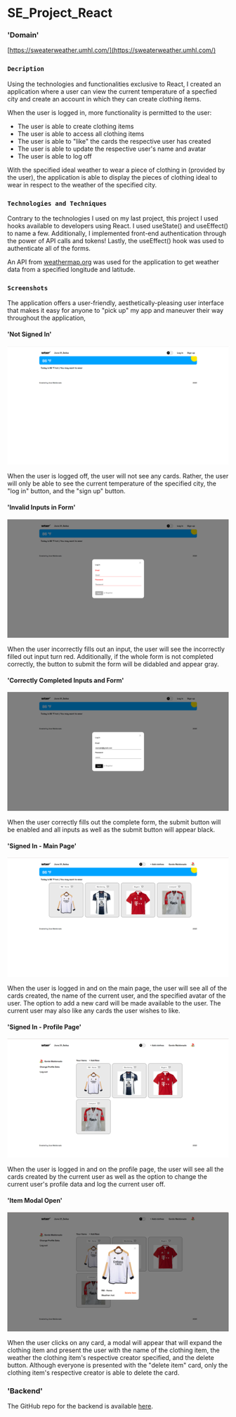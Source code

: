 # SE_Project_React

### 'Domain'

[https://sweaterweather.umhl.com/](https://sweaterweather.umhl.com/)

### `Decription`

Using the technologies and functionalities exclusive to React, I created an application where a user can view the current temperature of a specfied city and create an account in which they can create clothing items.

When the user is logged in, more functionality is permitted to the user:

- The user is able to create clothing items
- The user is able to access all clothing items
- The user is able to "like" the cards the respective user has created
- The user is able to update the respective user's name and avatar
- The user is able to log off

With the specified ideal weather to wear a piece of clothing in (provided by the user), the application is able to display the pieces of clothing ideal to wear in respect to the weather of the specified city.

### `Technologies and Techniques`

Contrary to the technologies I used on my last project, this project I used hooks available to developers using React. I used useState() and useEffect() to name a few. Additionally, I implemented front-end authentication through the power of API calls and tokens! Lastly, the useEffect() hook was used to authenticate all of the forms.

An API from [weathermap.org](weathermap.org) was used for the application to get weather data from a specified longitude and latitude.

### `Screenshots`

The application offers a user-friendly, aesthetically-pleasing user interface that makes it easy for anyone to "pick up" my app and maneuver their way throughout the application,

#### 'Not Signed In'

![ScreenshotOfNotSignedIn](/src/images/WTWR-fullScreen.png)

When the user is logged off, the user will not see any cards. Rather, the user will only be able to see the current temperature of the specified city, the "log in" button, and the "sign up" button.

#### 'Invalid Inputs in Form'

![ScreenshotOfIncorrectlyFilledOutForm](/src/images/WTWR-invalidFormInput.png)

When the user incorrectly fills out an input, the user will see the incorrectly filled out input turn red. Additionally, if the whole form is not completed correctly, the button to submit the form will be didabled and appear gray.

#### 'Correctly Completed Inputs and Form'

![ScreenshotOfCorrectlyFilledOutForm](/src/images/WTWR-validFormInput.png)

When the user correctly fills out the complete form, the submit button will be enabled and all inputs as well as the submit button will appear black.

#### 'Signed In - Main Page'

![ScreenshotOfSignedInMainPage](/src/images/WTWR-signedInMainPage.png)

When the user is logged in and on the main page, the user will see all of the cards created, the name of the current user, and the specified avatar of the user. The option to add a new card will be made available to the user. The current user may also like any cards the user wishes to like.

#### 'Signed In - Profile Page'

![ScreenshotOfSignedInProfilePage](/src/images/WTWR-signedInProfilePage.png)

When the user is logged in and on the profile page, the user will see all the cards created by the current user as well as the option to change the current user's profile data and log the current user off.

#### 'Item Modal Open'

![ScreenshotOfItemModalOpen](/src/images/WTWR-itemModalOpen.png)

When the user clicks on any card, a modal will appear that will expand the clothing item and present the user with the name of the clothing item, the weather the clothing item's respective creator specified, and the delete button. Although everyone is presented with the "delete item" card, only the clothing item's respective creator is able to delete the card.

### 'Backend'

The GitHub repo for the backend is available [here](https://github.com/propitive/se_project_express).
